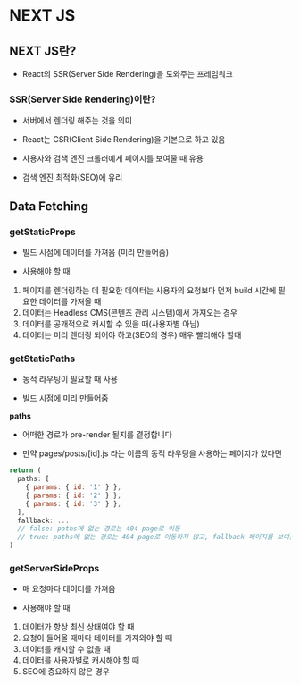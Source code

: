 # NEXT JS

## NEXT JS란?

- React의 SSR(Server Side Rendering)을 도와주는 프레임워크

### SSR(Server Side Rendering)이란?

- 서버에서 렌더링 해주는 것을 의미

- React는 CSR(Client Side Rendering)을 기본으로 하고 있음

- 사용자와 검색 엔진 크롤러에게 페이지를 보여줄 때 유용

- 검색 엔진 최적화(SEO)에 유리

## Data Fetching

### getStaticProps

- 빌드 시점에 데이터를 가져옴 (미리 만들어줌)

- 사용해야 할 때
1. 페이지를 렌더링하는 데 필요한 데이터는 사용자의 요청보다 먼저 build 시간에 필요한 데이터를 가져올 때
2. 데이터는 Headless CMS(콘텐츠 관리 시스템)에서 가져오는 경우
3. 데이터를 공개적으로 캐시할 수 있을 때(사용자별 아님)
4. 데이터는 미리 렌더링 되어야 하고(SEO의 경우) 매우 빨리해야 할때

### getStaticPaths

- 동적 라우팅이 필요할 때 사용

- 빌드 시점에 미리 만들어줌

**paths**

- 어떠한 경로가 pre-render 될지를 결정합니다

- 만약 pages/posts/[id].js 라는 이름의 동적 라우팅을 사용하는 페이지가 있다면

```js
return (
  paths: [
    { params: { id: '1' } },
    { params: { id: '2' } },
    { params: { id: '3' } },
  ],
  fallback: ...
  // false: paths에 없는 경로는 404 page로 이동
  // true: paths에 없는 경로는 404 page로 이동하지 않고, fallback 페이지를 보여줌
)
```

### getServerSideProps

- 매 요청마다 데이터를 가져옴

- 사용해야 할 때
1. 데이터가 항상 최신 상태여야 할 때
2. 요청이 들어올 때마다 데이터를 가져와야 할 때
3. 데이터를 캐시할 수 없을 때
4. 데이터를 사용자별로 캐시해야 할 때
5. SEO에 중요하지 않은 경우